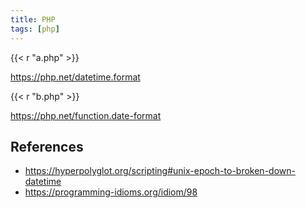 ```yaml
---
title: PHP
tags: [php]
---
```


{{< r "a.php" >}}

<https://php.net/datetime.format>

{{< r "b.php" >}}

<https://php.net/function.date-format>

## References

- <https://hyperpolyglot.org/scripting#unix-epoch-to-broken-down-datetime>
- <https://programming-idioms.org/idiom/98>
